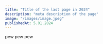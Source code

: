 ```yaml
---
title: "Title of the last page in 2024"
description: "meta description of the page"
image: "/images/image.jpeg"
publishedAt: 5.01.2024
---
```


pew pew pew
